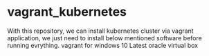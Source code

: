 # vagrant_kubernetes
With this repository, we can install kubernetes cluster via vagrant application, we just need to install below mentioned software before running evrything.
vagrant for windows 10
Latest oracle virtual box
